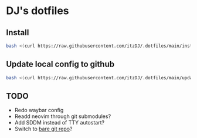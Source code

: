 # DJ's dotfiles

## Install

```bash
bash <(curl https://raw.githubusercontent.com/itzDJ/.dotfiles/main/install.sh)
```

## Update local config to github

```bash
bash <(curl https://raw.githubusercontent.com/itzDJ/.dotfiles/main/update.sh)
```

## TODO

- Redo waybar config
- Readd neovim through git submodules?
- Add SDDM instead of TTY autostart?
- Switch to [bare git repo](https://www.atlassian.com/git/tutorials/dotfiles)?
